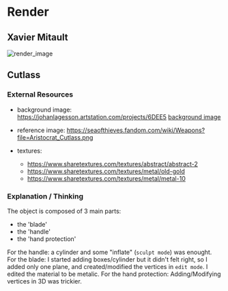 # Render

## Xavier Mitault

![render_image](./Blender_Final/Cutlass4K.png)

## Cutlass

### External Resources

- background image: <https://johanlagesson.artstation.com/projects/6DEE5> [background image](./Blender_Final/johan-lagesson-16.jpg)

- reference image: <https://seaofthieves.fandom.com/wiki/Weapons?file=Aristocrat_Cutlass.png>

- textures:
    - <https://www.sharetextures.com/textures/abstract/abstract-2>
    - <https://www.sharetextures.com/textures/metal/old-gold>
    - <https://www.sharetextures.com/textures/metal/metal-10>

### Explanation / Thinking

The object is composed of 3 main parts:
- the 'blade'
- the 'handle'
- the 'hand protection'

For the handle: a cylinder and some "inflate" (`sculpt mode`) was enought.
For the blade: I started adding boxes/cylinder but it didn't felt right, so I added only one plane, and created/modified the vertices in `edit mode`. I edited the material to be metalic.
For the hand protection: Adding/Modifying vertices in 3D was trickier.

